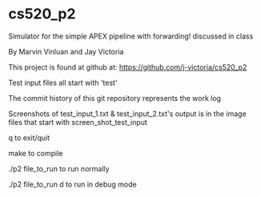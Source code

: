 # cs520_p2
Simulator for the simple APEX pipeline with forwarding! discussed in class

By Marvin Vinluan and Jay Victoria

This project is found at github at: https://github.com/j-victoria/cs520_p2

Test input files all start with 'test'

The commit history of this git repository represents the work log

Screenshots of test_input_1.txt & test_input_2.txt's output is in the image files that start with screen_shot_test_input

q to exit/quit

make 
to compile 

./p2 file_to_run 
to run normally

./p2 file_to_run d
to run in debug mode
